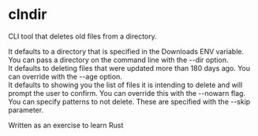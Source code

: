 # clndir

CLI tool that deletes old files from a directory.

It defaults to a directory that is specified in the Downloads ENV variable. You can pass a directory on the command line with the --dir option.<br>
It defaults to deleting files that were updated more than 180 days ago. You can override with the --age option.<br>
It defaults to showing you the list of files it is intending to delete and will prompt the user to confirm. You can override this with the --nowarn flag.<br>
You can specify patterns to not delete. These are specified with the --skip parameter.<br>

Written as an exercise to learn Rust 